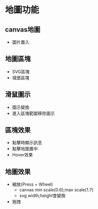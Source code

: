 # 地圖功能

## canvas地圖
- 圖片置入

## 地圖區塊
- SVG區塊
- 城堡區塊

## 滑鼠圖示
- 圖示變換
- 進入區塊範圍移除圖示

## 區塊效果
- 點擊時顯示訊息
- 點擊地圖置中
- Hover效果

## 地圖效果
- 縮放(Press + Wheel)
  - canvas min scale(0.6);max scale(1.7)
  - svg width;height會變換
- 拖拽